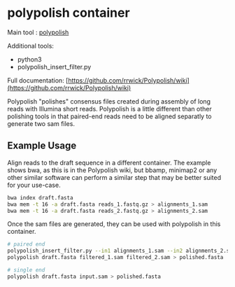 # polypolish container

Main tool : [polypolish](https://github.com/rrwick/Polypolish/wiki/How-to-run-Polypolish)

Additional tools:
- python3
- polypolish_insert_filter.py

Full documentation: [https://github.com/rrwick/Polypolish/wiki](https://github.com/rrwick/Polypolish/wiki)

Polypolish "polishes" consensus files created during assembly of long reads with Illumina short reads. Polypolish is a little different than other polishing tools in that paired-end reads need to be aligned separatly to generate two sam files.

## Example Usage
Align reads to the draft sequence in a different container. The example shows bwa, as this is in the Polypolish wiki, but bbamp, minimap2 or any other similar software can perform a similar step that may be better suited for your use-case.

```bash
bwa index draft.fasta
bwa mem -t 16 -a draft.fasta reads_1.fastq.gz > alignments_1.sam
bwa mem -t 16 -a draft.fasta reads_2.fastq.gz > alignments_2.sam
```

Once the sam files are generated, they can be used with polypolish in this container.
```bash
# paired end
polypolish_insert_filter.py --in1 alignments_1.sam --in2 alignments_2.sam --out1 filtered_1.sam --out2 filtered_2.sam
polypolish draft.fasta filtered_1.sam filtered_2.sam > polished.fasta

# single end
polypolish draft.fasta input.sam > polished.fasta
```